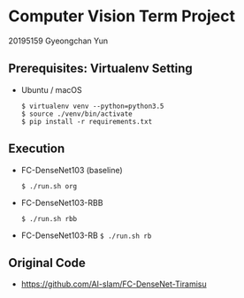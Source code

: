 # Computer Vision Term Project

20195159 Gyeongchan Yun

## Prerequisites: Virtualenv Setting

  - Ubuntu / macOS
    ```
    $ virtualenv venv --python=python3.5
    $ source ./venv/bin/activate
    $ pip install -r requirements.txt
    ```

## Execution

  - FC-DenseNet103 (baseline)
    ```
    $ ./run.sh org
    ```
  - FC-DenseNet103-RBB
    ```
    $ ./run.sh rbb
    ```
   - FC-DenseNet103-RB
    ```
    $ ./run.sh rb
    ``` 

## Original Code
  - https://github.com/AI-slam/FC-DenseNet-Tiramisu
